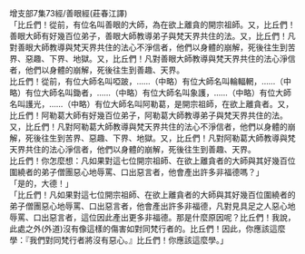 增支部7集73經/善眼經(莊春江譯)  
「比丘們！從前，有位名叫善眼的大師，為在欲上離貪的開宗祖師。又，比丘們！善眼大師有好幾百位弟子，善眼大師教導弟子與梵天界共住的法。又，比丘們！凡對善眼大師教導與梵天界共住的法心不淨信者，他們以身體的崩解，死後往生到苦界、惡趣、下界、地獄。又，比丘們！凡對善眼大師教導與梵天界共住的法心淨信者，他們以身體的崩解，死後往生到善趣、天界。  
比丘們！從前，有位大師名叫啞跛，……（中略）有位大師名叫輪輻輞，……（中略）有位大師名叫鋤者，……（中略）有位大師名叫象護，……（中略）有位大師名叫護光，……（中略）有位大師名叫阿勒葛，是開宗祖師，在欲上離貪者。又，比丘們！阿勒葛大師有好幾百位弟子，阿勒葛大師教導弟子與梵天界共住的法。又，比丘們！凡對阿勒葛大師教導與梵天界共住的法心不淨信者，他們以身體的崩解，死後往生到苦界、惡趣、下界、地獄。又，比丘們！凡對阿勒葛大師教導與梵天界共住的法心淨信者，他們以身體的崩解，死後往生到善趣、天界。  
比丘們！你怎麼想：凡如果對這七位開宗祖師、在欲上離貪者的大師與其好幾百位圍繞者的弟子僧團惡心地辱罵、口出惡言者，他會產出許多非福德嗎？」  
「是的，大德！」  
「比丘們！凡如果對這七位開宗祖師、在欲上離貪者的大師與其好幾百位圍繞者的弟子僧團惡心地辱罵、口出惡言者，他會產出許多非福德，凡對見具足之人惡心地辱罵、口出惡言者，這位因此產出更多非福德。那是什麼原因呢？比丘們！我說，此處之外(外道)沒有像這樣的傷害如對同梵行者的。比丘們！因此，你應該這麼學：『我們對同梵行者將沒有惡心。』比丘們！你應該這麼學。」  
  
  
